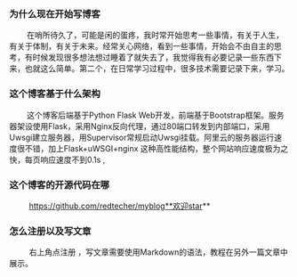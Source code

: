 ### 为什么现在开始写博客

&nbsp;&nbsp;&nbsp;&nbsp;&nbsp;&nbsp;&nbsp;&nbsp;在哨所待久了，可能是闲的蛋疼，我时常开始思考一些事情，有关于人生，有关于体制，有关于未来。经常关心网络，看到一些事情，开始会不由自主的思考，有时候发现很多想法想过睡着了就失去了，我觉得我有必要记录一些东西下来，也就这么简单。第二个，在日常学习过程中，很多技术需要记录下来，学习。

### 这个博客基于什么架构

&nbsp;&nbsp;&nbsp;&nbsp;&nbsp;&nbsp;&nbsp;&nbsp;这个博客后端基于Python Flask Web开发，前端基于Bootstrap框架。服务器架设使用Flask，采用Nginx反向代理，通过80端口转发到内部端口，采用Uwsgi建立服务器，用Supervisor常规启动Uwsgi挂载。阿里云的服务器运行速度很不错，加上Flask+uWSGI+nginx 这种高性能结构，整个网站响应速度极为之快，每页响应速度不到0.1s , 

### 这个博客的开源代码在哪
&nbsp;&nbsp;&nbsp;&nbsp;&nbsp;&nbsp;&nbsp;&nbsp; https://github.com/redtecher/myblog**欢迎star**

### 怎么注册以及写文章
&nbsp;&nbsp;&nbsp;&nbsp;&nbsp;&nbsp;&nbsp;&nbsp;  右上角点注册 ，写文章需要使用Markdown的语法，教程在另外一篇文章中展示。
